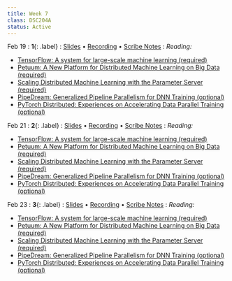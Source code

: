```yaml
---
title: Week 7
class: DSC204A
status: Active
---
```


Feb 19
: **1**{: .label} 
  : [Slides](#) &#8226; [Recording](#) &#8226; [Scribe Notes](#)
: *Reading:*
* [TensorFlow: A system for large-scale machine learning (required)](https://arxiv.org/pdf/1605.08695.pdf)
* [Petuum: A New Platform for Distributed Machine Learning on Big Data (required)](https://arxiv.org/pdf/1312.7651.pdf)
* [Scaling Distributed Machine Learning with the Parameter Server (required)](https://www.usenix.org/system/files/conference/osdi14/osdi14-paper-li_mu.pdf)
* [PipeDream: Generalized Pipeline Parallelism for DNN Training (optional)](https://people.eecs.berkeley.edu/~matei/papers/2019/sosp_pipedream.pdf)
* [PyTorch Distributed: Experiences on Accelerating Data Parallel Training (optional)](https://arxiv.org/pdf/2006.15704.pdf)



Feb 21
: **2**{: .label} 
  : [Slides](#) &#8226; [Recording](#) &#8226; [Scribe Notes](#)
: *Reading:* 
* [TensorFlow: A system for large-scale machine learning (required)](https://arxiv.org/pdf/1605.08695.pdf)
* [Petuum: A New Platform for Distributed Machine Learning on Big Data (required)](https://arxiv.org/pdf/1312.7651.pdf)
* [Scaling Distributed Machine Learning with the Parameter Server (required)](https://www.usenix.org/system/files/conference/osdi14/osdi14-paper-li_mu.pdf)
* [PipeDream: Generalized Pipeline Parallelism for DNN Training (optional)](https://people.eecs.berkeley.edu/~matei/papers/2019/sosp_pipedream.pdf)
* [PyTorch Distributed: Experiences on Accelerating Data Parallel Training (optional)](https://arxiv.org/pdf/2006.15704.pdf)



Feb 23
: **3**{: .label} 
  : [Slides](#) &#8226; [Recording](#) &#8226; [Scribe Notes](#)
: *Reading:* 
* [TensorFlow: A system for large-scale machine learning (required)](https://arxiv.org/pdf/1605.08695.pdf)
* [Petuum: A New Platform for Distributed Machine Learning on Big Data (required)](https://arxiv.org/pdf/1312.7651.pdf)
* [Scaling Distributed Machine Learning with the Parameter Server (required)](https://www.usenix.org/system/files/conference/osdi14/osdi14-paper-li_mu.pdf)
* [PipeDream: Generalized Pipeline Parallelism for DNN Training (optional)](https://people.eecs.berkeley.edu/~matei/papers/2019/sosp_pipedream.pdf)
* [PyTorch Distributed: Experiences on Accelerating Data Parallel Training (optional)](https://arxiv.org/pdf/2006.15704.pdf)
